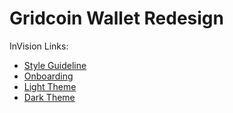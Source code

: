 # Gridcoin Wallet Redesign

InVision Links:

- [Style Guideline](http://invis.io/WJNZ90TNPSV)
- [Onboarding](http://invis.io/DRNIFSUY86U)
- [Light Theme](http://invis.io/APJIDTNFV47)
- [Dark Theme](http://invis.io/QSNIFSJGUTD)
